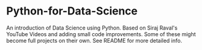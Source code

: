 # Python-for-Data-Science
An introduction of Data Science using Python. Based on Siraj Raval's YouTube Videos and adding small code improvements. Some of these might become full projects on their own. See README for more detailed info.
